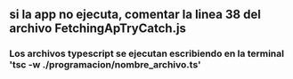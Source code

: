 

## si la app no ejecuta, comentar la linea 38 del archivo FetchingApTryCatch.js


### Los archivos typescript se ejecutan escribiendo en la terminal 'tsc -w ./programacion/nombre_archivo.ts'



